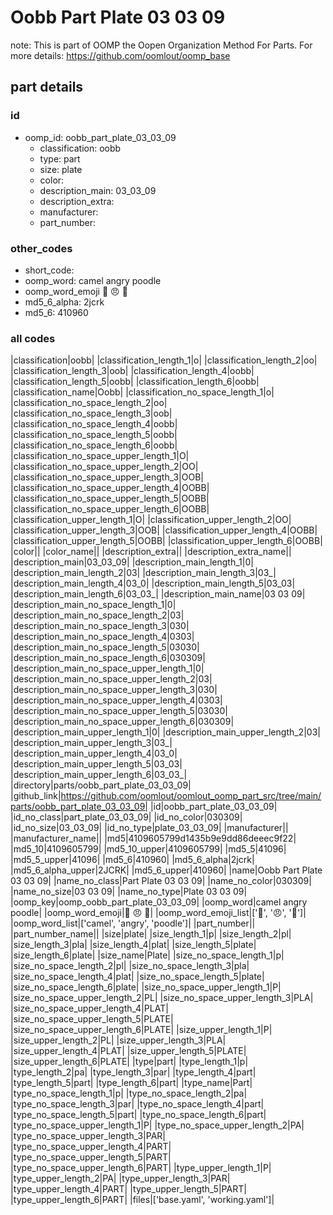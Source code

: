 # Oobb Part Plate 03 03 09  

note: This is part of OOMP the Oopen Organization Method For Parts. For more details: https://github.com/oomlout/oomp_base

##  part details





### id
* oomp_id: oobb_part_plate_03_03_09
  * classification: oobb
  * type: part
  * size: plate
  * color: 
  * description_main: 03_03_09
  * description_extra: 
  * manufacturer: 
  * part_number: 

### other_codes
* short_code: 
* oomp_word: camel angry poodle
* oomp_word_emoji :camel: :angry: :poodle:
* md5_6_alpha: 2jcrk
* md5_6: 410960

### all codes 
|classification|oobb|
|classification_length_1|o|
|classification_length_2|oo|
|classification_length_3|oob|
|classification_length_4|oobb|
|classification_length_5|oobb|
|classification_length_6|oobb|
|classification_name|Oobb|
|classification_no_space_length_1|o|
|classification_no_space_length_2|oo|
|classification_no_space_length_3|oob|
|classification_no_space_length_4|oobb|
|classification_no_space_length_5|oobb|
|classification_no_space_length_6|oobb|
|classification_no_space_upper_length_1|O|
|classification_no_space_upper_length_2|OO|
|classification_no_space_upper_length_3|OOB|
|classification_no_space_upper_length_4|OOBB|
|classification_no_space_upper_length_5|OOBB|
|classification_no_space_upper_length_6|OOBB|
|classification_upper_length_1|O|
|classification_upper_length_2|OO|
|classification_upper_length_3|OOB|
|classification_upper_length_4|OOBB|
|classification_upper_length_5|OOBB|
|classification_upper_length_6|OOBB|
|color||
|color_name||
|description_extra||
|description_extra_name||
|description_main|03_03_09|
|description_main_length_1|0|
|description_main_length_2|03|
|description_main_length_3|03_|
|description_main_length_4|03_0|
|description_main_length_5|03_03|
|description_main_length_6|03_03_|
|description_main_name|03 03 09|
|description_main_no_space_length_1|0|
|description_main_no_space_length_2|03|
|description_main_no_space_length_3|030|
|description_main_no_space_length_4|0303|
|description_main_no_space_length_5|03030|
|description_main_no_space_length_6|030309|
|description_main_no_space_upper_length_1|0|
|description_main_no_space_upper_length_2|03|
|description_main_no_space_upper_length_3|030|
|description_main_no_space_upper_length_4|0303|
|description_main_no_space_upper_length_5|03030|
|description_main_no_space_upper_length_6|030309|
|description_main_upper_length_1|0|
|description_main_upper_length_2|03|
|description_main_upper_length_3|03_|
|description_main_upper_length_4|03_0|
|description_main_upper_length_5|03_03|
|description_main_upper_length_6|03_03_|
|directory|parts/oobb_part_plate_03_03_09|
|github_link|https://github.com/oomlout/oomlout_oomp_part_src/tree/main/parts/oobb_part_plate_03_03_09|
|id|oobb_part_plate_03_03_09|
|id_no_class|part_plate_03_03_09|
|id_no_color|030309|
|id_no_size|03_03_09|
|id_no_type|plate_03_03_09|
|manufacturer||
|manufacturer_name||
|md5|4109605799d1435b9e9dd86deeec9f22|
|md5_10|4109605799|
|md5_10_upper|4109605799|
|md5_5|41096|
|md5_5_upper|41096|
|md5_6|410960|
|md5_6_alpha|2jcrk|
|md5_6_alpha_upper|2JCRK|
|md5_6_upper|410960|
|name|Oobb Part Plate 03 03 09|
|name_no_class|Part Plate 03 03 09|
|name_no_color|030309|
|name_no_size|03 03 09|
|name_no_type|Plate 03 03 09|
|oomp_key|oomp_oobb_part_plate_03_03_09|
|oomp_word|camel angry poodle|
|oomp_word_emoji|:camel: :angry: :poodle:|
|oomp_word_emoji_list|[':camel:', ':angry:', ':poodle:']|
|oomp_word_list|['camel', 'angry', 'poodle']|
|part_number||
|part_number_name||
|size|plate|
|size_length_1|p|
|size_length_2|pl|
|size_length_3|pla|
|size_length_4|plat|
|size_length_5|plate|
|size_length_6|plate|
|size_name|Plate|
|size_no_space_length_1|p|
|size_no_space_length_2|pl|
|size_no_space_length_3|pla|
|size_no_space_length_4|plat|
|size_no_space_length_5|plate|
|size_no_space_length_6|plate|
|size_no_space_upper_length_1|P|
|size_no_space_upper_length_2|PL|
|size_no_space_upper_length_3|PLA|
|size_no_space_upper_length_4|PLAT|
|size_no_space_upper_length_5|PLATE|
|size_no_space_upper_length_6|PLATE|
|size_upper_length_1|P|
|size_upper_length_2|PL|
|size_upper_length_3|PLA|
|size_upper_length_4|PLAT|
|size_upper_length_5|PLATE|
|size_upper_length_6|PLATE|
|type|part|
|type_length_1|p|
|type_length_2|pa|
|type_length_3|par|
|type_length_4|part|
|type_length_5|part|
|type_length_6|part|
|type_name|Part|
|type_no_space_length_1|p|
|type_no_space_length_2|pa|
|type_no_space_length_3|par|
|type_no_space_length_4|part|
|type_no_space_length_5|part|
|type_no_space_length_6|part|
|type_no_space_upper_length_1|P|
|type_no_space_upper_length_2|PA|
|type_no_space_upper_length_3|PAR|
|type_no_space_upper_length_4|PART|
|type_no_space_upper_length_5|PART|
|type_no_space_upper_length_6|PART|
|type_upper_length_1|P|
|type_upper_length_2|PA|
|type_upper_length_3|PAR|
|type_upper_length_4|PART|
|type_upper_length_5|PART|
|type_upper_length_6|PART|
|files|['base.yaml', 'working.yaml']|
